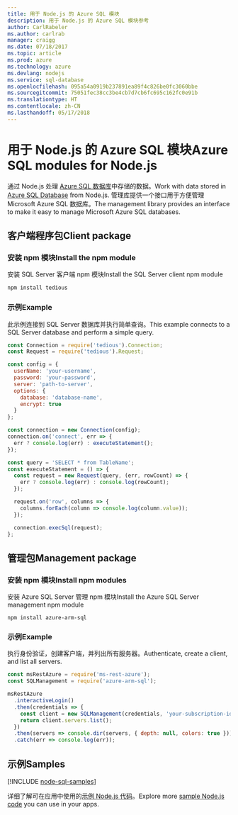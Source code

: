 ```yaml
---
title: 用于 Node.js 的 Azure SQL 模块
description: 用于 Node.js 的 Azure SQL 模块参考
author: CarlRabeler
ms.author: carlrab
manager: craigg
ms.date: 07/18/2017
ms.topic: article
ms.prod: azure
ms.technology: azure
ms.devlang: nodejs
ms.service: sql-database
ms.openlocfilehash: 095a54a0919b237891ea89f4c826be0fc3060bbe
ms.sourcegitcommit: 75051fec38cc3be4cb7d7cb6fc695c162fc0e91b
ms.translationtype: HT
ms.contentlocale: zh-CN
ms.lasthandoff: 05/17/2018
---
```

# <a name="azure-sql-modules-for-nodejs"></a><span data-ttu-id="b9cdd-103">用于 Node.js 的 Azure SQL 模块</span><span class="sxs-lookup"><span data-stu-id="b9cdd-103">Azure SQL modules for Node.js</span></span>

<span data-ttu-id="b9cdd-104">通过 Node.js 处理 [Azure SQL 数据库](https://docs.microsoft.com/azure/sql-database/sql-database-technical-overview)中存储的数据。</span><span class="sxs-lookup"><span data-stu-id="b9cdd-104">Work with data stored in [Azure SQL Database](https://docs.microsoft.com/azure/sql-database/sql-database-technical-overview) from Node.js.</span></span>
<span data-ttu-id="b9cdd-105">管理库提供一个接口用于方便管理 Microsoft Azure SQL 数据库。</span><span class="sxs-lookup"><span data-stu-id="b9cdd-105">The management library provides an interface to make it easy to manage Microsoft Azure SQL databases.</span></span>

## <a name="client-package"></a><span data-ttu-id="b9cdd-106">客户端程序包</span><span class="sxs-lookup"><span data-stu-id="b9cdd-106">Client package</span></span>

### <a name="install-the-npm-module"></a><span data-ttu-id="b9cdd-107">安装 npm 模块</span><span class="sxs-lookup"><span data-stu-id="b9cdd-107">Install the npm module</span></span>

<span data-ttu-id="b9cdd-108">安装 SQL Server 客户端 npm 模块</span><span class="sxs-lookup"><span data-stu-id="b9cdd-108">Install the SQL Server client npm module</span></span>

```bash
npm install tedious
```

### <a name="example"></a><span data-ttu-id="b9cdd-109">示例</span><span class="sxs-lookup"><span data-stu-id="b9cdd-109">Example</span></span>

<span data-ttu-id="b9cdd-110">此示例连接到 SQL Server 数据库并执行简单查询。</span><span class="sxs-lookup"><span data-stu-id="b9cdd-110">This example connects to a SQL Server database and perform a simple query.</span></span>

```javascript
const Connection = require('tedious').Connection;
const Request = require('tedious').Request;

const config = {
  userName: 'your-username',
  password: 'your-password',
  server: 'path-to-server',
  options: {
    database: 'database-name',
    encrypt: true
  }
};

const connection = new Connection(config);
connection.on('connect', err => {
  err ? console.log(err) : executeStatement();
});

const query = 'SELECT * from TableName';
const executeStatement = () => {
  const request = new Request(query, (err, rowCount) => {
    err ? console.log(err) : console.log(rowCount);
  });

  request.on('row', columns => {
    columns.forEach(column => console.log(column.value));
  });

  connection.execSql(request);
};
```

## <a name="management-package"></a><span data-ttu-id="b9cdd-111">管理包</span><span class="sxs-lookup"><span data-stu-id="b9cdd-111">Management package</span></span>

### <a name="install-npm-modules"></a><span data-ttu-id="b9cdd-112">安装 npm 模块</span><span class="sxs-lookup"><span data-stu-id="b9cdd-112">Install npm modules</span></span>

<span data-ttu-id="b9cdd-113">安装 Azure SQL Server 管理 npm 模块</span><span class="sxs-lookup"><span data-stu-id="b9cdd-113">Install the Azure SQL Server management npm module</span></span>

```
npm install azure-arm-sql
```   

### <a name="example"></a><span data-ttu-id="b9cdd-114">示例</span><span class="sxs-lookup"><span data-stu-id="b9cdd-114">Example</span></span>

<span data-ttu-id="b9cdd-115">执行身份验证，创建客户端，并列出所有服务器。</span><span class="sxs-lookup"><span data-stu-id="b9cdd-115">Authenticate, create a client, and list all servers.</span></span>

```javascript
const msRestAzure = require('ms-rest-azure');
const SQLManagement = require('azure-arm-sql');

msRestAzure
  .interactiveLogin()
  .then(credentials => {
    const client = new SQLManagement(credentials, 'your-subscription-id');
    return client.servers.list();
  })
  .then(servers => console.dir(servers, { depth: null, colors: true }))
  .catch(err => console.log(err));
```

## <a name="samples"></a><span data-ttu-id="b9cdd-116">示例</span><span class="sxs-lookup"><span data-stu-id="b9cdd-116">Samples</span></span>

[!INCLUDE [node-sql-samples](../docs-ref-conceptual/includes/sql-samples.md)]

<span data-ttu-id="b9cdd-117">详细了解可在应用中使用的[示例 Node.js 代码](https://azure.microsoft.com/resources/samples/?platform=nodejs)。</span><span class="sxs-lookup"><span data-stu-id="b9cdd-117">Explore more [sample Node.js code](https://azure.microsoft.com/resources/samples/?platform=nodejs) you can use in your apps.</span></span>
